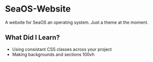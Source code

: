 # SeaOS-Website
A website for SeaOS an operating system. Just a theme at the moment. 

## What Did I Learn?
- Using consistant CSS classes across your project
- Making backgrounds and sections 100vh

